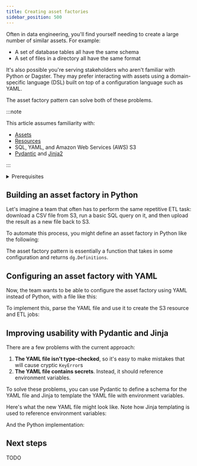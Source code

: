 ```yaml
---
title: Creating asset factories
sidebar_position: 500
---
```


Often in data engineering, you'll find yourself needing to create a large number of similar assets. For example:

- A set of database tables all have the same schema
- A set of files in a directory all have the same format

It's also possible you're serving stakeholders who aren't familiar with Python or Dagster. They may prefer interacting with assets using a domain-specific language (DSL) built on top of a configuration language such as YAML.

The asset factory pattern can solve both of these problems.

:::note

This article assumes familiarity with:
  - [Assets](/guides/build/assets/defining-assets)
  - [Resources](/guides/build/external-resources/)
  - SQL, YAML, and Amazon Web Services (AWS) S3
  - [Pydantic](https://docs.pydantic.dev/latest/) and [Jinja2](https://jinja.palletsprojects.com/en/3.1.x/)

:::

<details>
  <summary>Prerequisites</summary>

To run the code in this article, you'll need to create and activate a Python virtual environment and install the following dependencies:

   ```bash
   pip install dagster dagster-aws duckdb pyyaml pydantic
   ```
</details>

## Building an asset factory in Python

Let's imagine a team that often has to perform the same repetitive ETL task: download a CSV file from S3, run a basic SQL query on it, and then upload the result as a new file back to S3.

To automate this process, you might define an asset factory in Python like the following:

<CodeExample path="docs_beta_snippets/docs_beta_snippets/guides/data-modeling/asset-factories/python-asset-factory.py" language="python" />

The asset factory pattern is essentially a function that takes in some configuration and returns `dg.Definitions`.

## Configuring an asset factory with YAML

Now, the team wants to be able to configure the asset factory using YAML instead of Python, with a file like this:

<CodeExample path="docs_beta_snippets/docs_beta_snippets/guides/data-modeling/asset-factories/etl_jobs.yaml" language="yaml" title="etl_jobs.yaml" />

To implement this, parse the YAML file and use it to create the S3 resource and ETL jobs:

<CodeExample path="docs_beta_snippets/docs_beta_snippets/guides/data-modeling/asset-factories/simple-yaml-asset-factory.py" language="python" />

## Improving usability with Pydantic and Jinja

There are a few problems with the current approach:

1. **The YAML file isn't type-checked**, so it's easy to make mistakes that will cause cryptic `KeyError`s
2. **The YAML file contains secrets**. Instead, it should reference environment variables.

To solve these problems, you can use Pydantic to define a schema for the YAML file and Jinja to template the YAML file with environment variables.

Here's what the new YAML file might look like. Note how Jinja templating is used to reference environment variables:

<CodeExample path="docs_beta_snippets/docs_beta_snippets/guides/data-modeling/asset-factories/etl_jobs_with_jinja.yaml" language="yaml" title="etl_jobs.yaml" />

And the Python implementation:

<CodeExample path="docs_beta_snippets/docs_beta_snippets/guides/data-modeling/asset-factories/advanced-yaml-asset-factory.py" language="python" />

## Next steps

TODO
